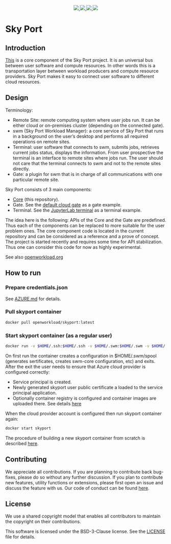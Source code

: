 <p align="center">
    <a href="https://www.erlang.org/" alt="Supported Erlang version">
        <img src="https://img.shields.io/badge/Erlang-24-green.svg" />
    </a>
    <a href="LICENSE" alt="License">
        <img src="https://img.shields.io/github/license/openworkload/swm-core" />
    </a>
    <a href="CODE_OF_CONDUCT.md" alt="Contributor Covenant">
        <img src="https://img.shields.io/badge/Contributor%20Covenant-2.1-4baaaa.svg" />
    </a>
    <a href="https://github.com/openworkload/swm-core/actions/workflows/ci.yml" alt="Latest CI tests result">
        <img src="https://github.com/openworkload/swm-core/actions/workflows/ci.yml/badge.svg?event=push" />
    </a>
</p>

Sky Port
========


## Introduction

[This](https://github.com/openworkload/swm-core) is a core component of the Sky Port project. It is an universal bus between user software and compute resources. In other words this is a transportation layer between workload producers and compute resource providers. Sky Port makes it easy to connect user software to different cloud resources.


## Design

Terminology:

* Remote Site: remote computing system where user jobs run. It can be either cloud or on-premises cluster (depending on the connected gate).
* swm (Sky Port Workload Manager): a core service of Sky Port that runs in a background on the user’s desktop and performs all required operations on remote sites.
* Terminal: user software that connects to swm, submits jobs, retrieves current jobs status, displays the information. From user prospective the terminal is an interface to remote sites where jobs run. The user should not care that the terminal connects to swm and not to the remote sites directly.
* Gate: a plugin for swm that is in charge of all communications with one particular remote site.


Sky Port consists of 3 main components:
   * [Core](https://github.com/openworkload/swm-core) (this repository).
   * Gate. See the [default cloud gate](https://github.com/openworkload/swm-cloud-gate) as a gate example.
   * Terminal. See the [JupyterLab terminal](https://github.com/openworkload/swm-jupyter-term) as a terminal example.

The idea here is the following: APIs of the Core and the Gate are predefined. Thus each of the components can be replaced to more suitable for the user problem ones. The core component code is located in the current repository and can be considered as a reference and a prove of concept. The project is started recently and requires some time for API stabilization. Thus one can consider this code for now as highly experimental.

See also [openworkload.org](https://openworkload.org) 


## How to run

### Prepare credentials.json

See [AZURE.md](HOWTO/AZURE.md) for details.

### Pull skyport container
```bash
docker pull openworkload/skyport:latest
```

### Start skyport container (as a regular user)
```bash
docker run -v $HOME/.ssh:$HOME/.ssh -v $HOME/.swm:$HOME/.swm -v $HOME/.cache/swm:/root/.cache/swm --name skyport -h $(hostname).openworkload.org -ti --network host -e SKYPORT_USER=$(id -u -n) -e SKYPORT_USER_ID=$(id -u) openworkload/skyport
```
On first run the container creates a configuration in $HOME/.swm/spool (generates sertificates, creates swm-core configuration, etc) and exits.
After the exit the user needs to ensure that Azure cloud provider is configured correctly:
* Service principal is created.
* Newly generated skyport user public certificate a loaded to the service principal application.
* Optionally container registry is configured and container images are uploaded there.
See details [here](HOWTO/AZURE.md)

When the cloud provider account is configured then run skyport container again:
```bash
docker start skyport
```
The procedure of building a new skyport container from scratch is described [here](HOWTO/BUILD.md).


## Contributing

We appreciate all contributions. If you are planning to contribute back bug-fixes, please do so without any further discussion. If you plan to contribute new features, utility functions or extensions, please first open an issue and discuss the feature with us. Our code of conduct can be found [here](CODE_OF_CONDUCT.md).


## License

We use a shared copyright model that enables all contributors to maintain the copyright on their contributions.

This software is licensed under the BSD-3-Clause license. See the [LICENSE](LICENSE) file for details.
